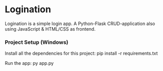 # Logination
Logination is a simple login app. A Python-Flask CRUD-application also using JavaScript &amp; HTML/CSS as frontend.

### Project Setup (Windows)

Install all the dependencies for this project:
pip install -r requirements.txt

Run the app:
py app.py
    
 

